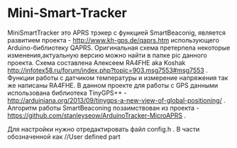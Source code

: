 # Mini-Smart-Tracker

MiniSmartTracker это APRS трэкер с функцией SmartBeaconig, является развитием проекта - http://www.kh-gps.de/qaprs.htm использующего Arduino-библиотеку QAPRS. Оригинальная схема претерпела некоторые изменения,актуальную версию можно найти в папке pic данного проекта. Схема составлена Алексеем RA4FHE aka Koshak http://infotex58.ru/forum/index.php?topic=903.msg7553#msg7553 . Функции работы с датчиком температуры и измерение напряжения так же написаны RA4FHE. В данном проекте для работы с GPS данными использована библиотека  TinyGPS++ - http://arduiniana.org/2013/09/tinygps-a-new-view-of-global-positioning/ . Алгоритм работы SmartBeaconing позаимствован из проекта - https://github.com/stanleyseow/ArduinoTracker-MicroAPRS .

Для настройки нужно отредактировать файл config.h . В части обозначенной как //User defined part
